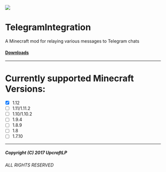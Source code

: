 ![](https://telegram.org/img/t_logo.png)
# TelegramIntegration
A Minecraft mod for relaying various messages to Telegram chats

#### [Downloads](https://minecraft.curseforge.com/projects/telegram-integration)
---
# Currently supported Minecraft Versions:
  - [x] 1.12
  - [ ] 1.11/1.11.2
  - [ ] 1.10/1.10.2
  - [ ] 1.9.4
  - [ ] 1.8.9
  - [ ] 1.8
  - [ ] 1.7.10
---


##### Copyright (C) 2017 UpcraftLP

###### ALL RIGHTS RESERVED
